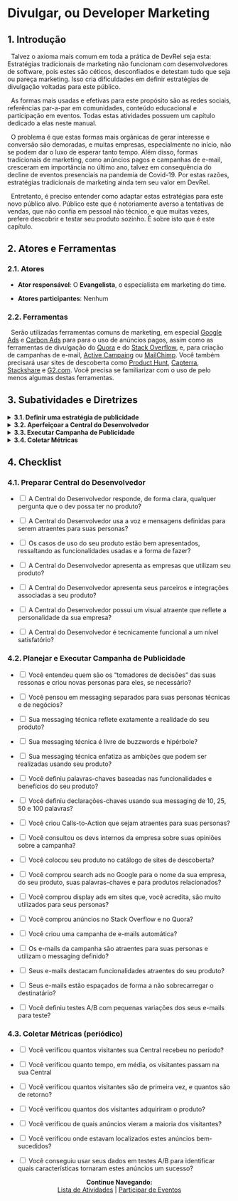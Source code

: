 # Divulgar, ou Developer Marketing

## 1. Introdução

&nbsp;&nbsp;Talvez o axioma mais comum em toda a prática de DevRel seja esta: Estratégias tradicionais de marketing não funcionam com desenvolvedores de software, pois estes são céticos, desconfiados e detestam tudo que seja ou pareça marketing. Isso cria dificuldades em definir estratégias de divulgação voltadas para este público.

&nbsp;&nbsp;As formas mais usadas e efetivas para este propósito são as redes sociais, referências par-a-par em comunidades, conteúdo educacional e participação em eventos. Todas estas atividades possuem um capítulo dedicado a elas neste manual.

&nbsp;&nbsp;O problema é que estas formas mais orgânicas de gerar interesse e conversão são demoradas, e muitas empresas, especialmente no início, não se podem dar o luxo de esperar tanto tempo. Além disso, formas tradicionais de marketing, como anúncios pagos e campanhas de e-mail, cresceram em importância no último ano, talvez em consequência do decline de eventos presenciais na pandemia de Covid-19. Por estas razões, estratégias tradicionais de marketing ainda tem seu valor em DevRel.

&nbsp;&nbsp;Entretanto, é preciso entender como adaptar estas estratégias para este novo público alvo. Público este que é notoriamente averso a tentativas de vendas, que não confia em pessoal não técnico, e que muitas vezes, prefere descobrir e testar seu produto sozinho. É sobre isto que é este capítulo.

## 2. Atores e Ferramentas

### 2.1. Atores

* **Ator responsável**: O **Evangelista**, o especialista em marketing do time. 

* **Atores participantes**: Nenhum

### 2.2. Ferramentas

&nbsp;&nbsp;Serão utilizadas ferramentas comuns de marketing, em especial [Google Ads](https://ads.google.com/home/) e [Carbon Ads](https://www.carbonads.net/) para para o uso de anúncios pagos, assim como as ferramentas de divulgação do [Quora](https://q.quoraforbusiness.com/business) e do [Stack Overflow](https://stackoverflowsolutions.com/advertising/), e, para criação de campanhas de e-mail, [Active Campaing](https://www.activecampaign.com/) ou [MailChimp](https://mailchimp.com/pt-br/). Você também precisará usar sites de descoberta como [Product Hunt](https://www.producthunt.com/), [Capterra](https://www.capterra.com/), [Stackshare](https://stackshare.io/) e [G2.com](https://www.g2.com/). Você precisa se familiarizar com o uso de pelo menos algumas destas ferramentas.

## 3. Subatividades e Diretrizes

<details>
<summary><strong>3.1. Definir uma estratégia de publicidade</strong></summary>
  <br>
  <br>
&nbsp;&nbsp;O primeiro passo para se criar qualquer estratégia de marketing é definir pra quem ela é direcionada. No capítulo passado, já cumprimos esta etapa ao segmentar seu público alvo e criar personas para representa-lo. Isto já irá te indicar as pessoas para quem deve direcionar seus esforços.
<br>
  <br>
&nbsp;&nbsp;Entretanto, existe um segmento a mais que deve considerar nesta atividade, e por isso, guardamos para este capítulo. Muitos dos devs para quem você precisa vender irão trabalhar em alguma empresa, e por mais que queiram usar seu produto, não são eles que tomam a decisão de usar os fundos da empresa para comprar uma solução.
<br>
  <br>
&nbsp;&nbsp;Você precisa entender quem são estes “tomadores de decisão” nas empresas alvo e criar personas para eles também. Se seu produto for primariamente de uso individual, quem decidirá comprar ou não, provavelmente será o próprio dev. Neste caso, você não precisa se preocupar com novas personas. Entretanto, se for uma ferramenta que poderia ter impacto em operações maiores da empresa, quem decidirá pode ser um gerente de departamento, um executivo ou o próprio CEO. Neste caso, essas novas personas de negócio são necessárias.
<br>
  <br>
&nbsp;&nbsp;Você agora tem dois grupos de personas para direcionar sua divulgação: os devs, personas técnicas, e os gerentes ou executivos, personas de negócios. Você precisará de estratégias diferentes para lidar com estes dois grupos em termos de messaging (forma de dizer alguma coisa) e canais de contato. Os executivos estão mais preocupados com custo, retorno de investimento e benefícios de negócios, e desinteressados em detalhes técnicos. Neste grupo, você pode usar táticas normais de marketing, então não entraremos em detalhes nele.
<br>
  <br>
&nbsp;&nbsp;Para devs você precisa pensar sua messaging de forma diferente. A primeira medida a tomar é eliminar todo o linguajar publicitário tradicional. Evite hipérbole e frases chamativas e sensacionalistas (por exemplo: “A ferramenta número um para tal coisa”). Devs apreciam mensagens claras, diretas e modestas, que digam explicitamente o que é o produto e, o mais importante, responda à pergunta “Isso é útil pra mim?”. 
<br>
  <br>
&nbsp;&nbsp;É importante ser rigidamente fatual. Qualquer promessa distorcida e exagerada vai ser imediatamente detectada assim que o dev começar a examinar seu produto, e a notícia se espalhará. Os esforços de todo o time de DevRel dependem da confiança que os devs têm em seu produto, então não a traia.
<br>
  <br>
&nbsp;&nbsp;Devs respondem mais a mensageiros com quem podem se relacionar, isto é, outros devs. Parte da desconfiança em relação a publicitários vem da ideia de que estes tentam vender uma coisa que não entendem de fato. Certifique-se de que sua messaging passe a ideia de que você é uma pessoa com plena ciência das complexidades técnicas do produto e da função. Estabeleça um tom mais íntimo nas suas mensagens; procure usar a segunda pessoa do singular, escrevendo como se estivesse falando com uma pessoa específica; uma de suas personas.
<br>
  <br>
&nbsp;&nbsp;Devs são ambiciosos e motivados não só pela vontade de facilitar seu trabalho, mas também pelas coisas que podem criar. Destaque isso nas suas mensagens; exemplifique os tipos de projeto que podem ser criados com sua ferramenta. Se já tiver usuários ativos, use suas histórias reais para isso.
<br>
  <br>
&nbsp;&nbsp;Pense em palavras-chaves para utilizar nas suas mensagens. Estas são as palavras que você constantemente usará em sua publicidade para descrever o produto para potenciais clientes. Estas palavras podem descrever funcionalidades do produto, ou podem se referir a benefícios do seu uso. Você precisará dos dois tipos, mas foque mais em funcionalidades, e também nas palavras que indicam o diferencial do seu produto.
<br>
  <br>
&nbsp;&nbsp;Com todos estes conceitos em mente, você precisará criar as “declarações-chave”, isto é, as frases ou textos que você usará em seus anúncios, e-mails, campanhas, etc. Estas declarações devem obedecer a todos, ou a boa parte, dos princípios ditos neste capítulo. Escreva uma declaração curta, de cerca de dez palavras, para ser seu slogan, e outras de vinte e cinco, cinquenta e cem palavras, para usar em outros potenciais canais.
<br>
  <br>
&nbsp;&nbsp;Pense também em frases para usar como Calls-to-Action, ou CTAs, isto é, a frase que em que você irá encorajar o leitor a fazer alguma coisa; em geral, clicar no anúncio ou visitar seu site. Lembre-se, devs são motivados por suas ambições de criação, e se interessam por ferramentas que são rápidas de conseguir e fáceis de usar. Então, crie uma CTA que enfatize estes aspectos, dizendo-lhes para criar o que querem, assim que clicarem em seu anúncio.
<br>
  <br>
&nbsp;&nbsp;Quando tiver criado mensagens e planejado anúncios satisfatórios, entre em contato com os desenvolvedores de software da sua empresa e peça suas opiniões. Pergunte se os anúncios estão aceitáveis e convidativos, e pergunte, também quais são seus canais favoritos para encontrar informação e descobrir novos produtos. Isso será importante para os próximos passos.
<br>
  <br>
  </details>

  <details>
<summary><strong>3.2. Aperfeiçoar a Central do Desenvolvedor</strong></summary>
  <br>
  <br>
 &nbsp;&nbsp;<a href="https://pedrowagner.github.io/DevRel/Passos/Preparacoes">No capítulo anterior</a>, discutimos a Central do Desenvolvedor superficialmente; o que ela é, e o que precisa ter. Neste capítulo, entramos em mais detalhes sobre como torna-la a ferramenta de conversão perfeita.
  <br>
  <br>
&nbsp;&nbsp;Todos os seus esforços de publicidade terão o objetivo de direcionar o dev para sua Central do Desenvolvedor. Este é o momento em que o dev irá se inteirar do seu produto e decidir se irá usá-lo ou não. Portanto, sua Central, ou mais especificamente, a página do seu produto, precisa ser inteiramente planejada de forma a maximizar a taxa de conversão dos visitantes.
  <br>
  <br>
&nbsp;&nbsp;O dev precisa entrar na página e descobrir, em alguns segundos, as respostas para qualquer pergunta que possa ter. A página precisa dizer, de forma bem clara e direta, o que é o produto, para que ele pode ser usado, quais funcionalidades e tecnologias ele emprega, quais integrações são suportadas, e quais os benefícios de usá-lo. Aqui, você pode usar as “declarações-chaves” mais longas. Aproveite também para destacar funcionalidades interessantes, mas que não são imediatamente visíveis ao usar o produto.
  <br>
  <br>
&nbsp;&nbsp;Não são apenas as coisas boas que você precisa destacar na sua página. Você também precisa deixar claras as limitações do seu produto, os requerimentos técnicos e seu modelo de pagamento. Estas informações dirão ao dev se esta é a ferramenta certa para seu problema e se ele poderá usá-la. Se ele não encontrar estas informações rapidamente, ele irá assumir o pior e ir embora.
  <br>
  <br>
&nbsp;&nbsp;Uma boa forma de apresentar o valor de seu produto é apresentar seus casos de uso na forma de uma lista interativa. Por exemplo, você pode separar sua página em abas, claramente visíveis, cada uma apresentando um caso de uso diferente. Nestas abas você apresenta o caso, indica as funcionalidades que o tornam possível, apresentam um passo-a-passo breve e superficial de como realizá-lo e uma imagem, vídeo ou gif demonstrando seu funcionamento.
  <br>
  <br>
&nbsp;&nbsp;Crie também uma seção na página (ou uma aba, se estiver usando este modelo) em que você apresenta as empresas que usam seu produto, ou que são suas parceiras comerciais. Ter nomes conhecidos associados a você aumenta sua credibilidade nos olhos dos compradores.
  <br>
  <br>
&nbsp;&nbsp;Nesta mesma área você pode listar as integrações e plug-ins disponíveis para seu produto. Seus compradores, técnicos ou executivos, se sentirão mais inclinados a testar seu produto se souberem que ele é compatível com alguma ferramenta que já usam.
  <br>
  <br>
&nbsp;&nbsp;É óbvio, porém ainda importante suficiente para ressaltar, que sua Central e páginas do produto devem estar apresentáveis e funcionais. Estabeleça um visual atraente e profissional para a página, e garanta que ela não apresenta falhas, não é lenta para carregar, etc. Mesmo que estes detalhes não sejam sua responsabilidade, garanta que eles sejam realizados por quem for. Se um dev notar que nem sua página de vendas funciona direito, ele não terá confiança nas capacidades técnicas da sua empresa.
<br>
  <br>
  </details>
  
  <details>
<summary><strong>3.3. Executar Campanha de Publicidade</strong></summary>
  <br>
  <br>
&nbsp;&nbsp;Com sua Central pronta, você está preparado para guiar qualquer visitante na direção da aquisição. Entretanto, para que os devs visitem sua Central, eles precisam descobri-la. Como dito anteriormente, as melhores formas de divulgação são descritas em outros capítulos, mas você ainda suplementar estas atividades com estratégias tradicionais de publicidade, especialmente no início. Neste capítulo, focamos em duas formas principais: anúncios online, e campanhas de e-mail.
  <br>
  <br>
&nbsp;&nbsp;Antes de começar a divulgar, entretanto, você pode dar um primeiro passo simples e listar seu produto em sites de descoberta, como Product Hunt, Capterra, Stackshare e G2.com. Colocar seu produto nestes catálogos requer pouco esforço e investimento, e tê-los lá irá passivamente alcançando novos devs.
  <br>
  <br>
&nbsp;&nbsp;A forma principal que devs descobrem novos produtos é através de ferramentas de busca, principalmente o Google. Existem duas formas principais com que um site possa aparecer como um dos resultados principais do Google: através de Search Engine Optimization, ou SEO, e como um anúncio pago.
  <br>
  <br>
&nbsp;&nbsp;SEO faz com que um site apareça organicamente como um resultado para uma busca. Os esforços feitos pelas diversas atividades neste manual irão naturalmente melhorar o SEO do seu site, mas, de um modo geral, o jeito de fazer isso é usar suas palavras-chaves no seu site, e ter várias referências a ele pela internet.
  <br>
  <br>
&nbsp;&nbsp;Anúncios pagos, feitos através de uma conta no Google Ads, são uma forma mais rápida e artificial de fazer isso, e o nosso foco neste capítulo. Anúncios pagos também vêm em duas formas: search ads e display ads.
  <br>
  <br>
&nbsp;&nbsp;Comprar um search ad significa adicionar o seu site como um resultado principal para um ou mais termos específicos. No seu caso, os termos que precisa comprar são o nome da sua empresa e produto, as palavras-chaves definidas previamente, e o nome de produtos relacionados, incluindo não só suas integrações como seus competidores.
  <br>
  <br>
&nbsp;&nbsp;Display ads por outro lado, são anúncios que aparecem nos sites conectados ao Google. Estes anúncios são bons para alcançar pessoas que não estão necessariamente procurando por seu produto. O Google permite que você escolha em quais sites você quer colocar seus anúncios, então, escolha aqueles que você acredita que são frequentemente visitados por suas personas. Carbons Ads é uma outra boa ferramenta alternativa para se criar Display ads.
  <br>
  <br>
&nbsp;&nbsp;Outros sites recomendados onde você pode promover seus anúncios são o Stack Overflow, para público técnico, e Quora, para público geral. Estes sites são muito frequentados por pessoas buscando soluções para seus problemas, e você pode apresentar seu produto como uma delas. Ambos os sites oferecem ferramentas para criar anúncios, e recomendamos que você os explore como opções.
  <br>
  <br>
&nbsp;&nbsp;Seja onde for que você colocar seus anúncios, opte sempre que possível por Native Advertising. Este é um tipo de anúncio que se mistura naturalmente com o conteúdo de uma página, aparecendo de forma menos intrusiva a um visitante. Todos os seus anúncios devem direcionar quem clicar para sua Central ou outra página relevante. Eles devem ser rastreáveis, para que você possa descobrir de onde veio cada visitante ao seu site, te permitindo saber quais anúncios estão funcionando melhor.
  <br>
  <br>
&nbsp;&nbsp;A outra estratégia principal para divulgação são campanhas de e-mail, ou newsletters. Uma vez que você capta o e-mail de um potencial cliente você pode começar a mandar mensagens estratégicas para ele. Use programas como Active Campaing e MailChimp para criar uma campanha automatizada que use fluxos especializados para diferentes tipos de usuários.
  <br>
  <br>
&nbsp;&nbsp;Os e-mails que você mandar devem ser atraentes, profissionais e utilizar a messaging definida nas seções anteriores. Em cada e-mail da corrente, destaque uma funcionalidade ou caso de uso, apresentando-os de forma parecida como a usada pela sua Central do Desenvolvedor.
  <br>
  <br>
&nbsp;&nbsp;Não sobrecarregue seu destinatário com e-mails, mande-os de forma cada vez mais espaçada. Por exemplo, o segundo e-mail pode vir um dia depois do primeiro, o terceiro três dias depois, o quarto cinco dias depois, etc.
  <br>
  <br>
&nbsp;&nbsp;À medida que o número de inscritos vai crescendo você pode separá-los segundo alguns critérios e criar campanhas separadas para cada um deles. Estes critérios podem ser regiões geográficas, tipo de empresa em que trabalha, função, e qualquer outro que achar relevante.
  <br>
  <br>
&nbsp;&nbsp;Você também pode criar campanhas separadas para devs em diferentes estágios da Jornada do Desenvolvedor. Devs em estágio de Avaliação podem receber e-mails apresentando as funcionalidades do produto; devs em estágio de Aprendizado podem receber links para a documentação, blogs e tutoriais; devs que não entram na sua comunidade há um tempo podem receber lembretes, etc.
  <br>
  <br>
&nbsp;&nbsp;Use testes A/B na sua campanha para aprender a otimizá-la. Mande e-mails variando levemente o assunto, o visual e a hora de envio. Use estes testes para descobrir quais mensagens são melhores em incentivar seus destinatários a clicar o link.
  <br>
  <br>
&nbsp;&nbsp;Estas vão ser as formas principais que você alcança novos compradores potencias de forma artificial. Entretanto, como dito repetidamente, devs irão preferir comprar um produto recomendado por outro dev e não por um anúncio. Este tipo de referência virá como um resultado longo-prazo do esforço combinado de todo o seu time, mas você pode já começar a trabalhar nisso participando de fóruns e comunidades externos, preferencialmente aqueles frequentados por suas personas ou recomendado pelos seus devs internos.
  <br>
  <br>
&nbsp;&nbsp;Nestas comunidades, você não deve divulgar seu produto, mas simplesmente participar, tornar-se conhecido. Use esta oportunidade para procurar potenciais parceiros. Através das relações criadas por meio disto, você gradualmente irá conseguir espalhar a palavra de sua empresa de forma orgânica.
  <br>
  <br>
</details>

<details>
<summary><strong>3.4. Coletar Métricas</strong></summary>
  <br>
  <br>
&nbsp;&nbsp;Medir o sucesso de uma campanha publicitária é simples, e um processo já conhecido por qualquer um com experiência no assunto.
<br>
  <br>
&nbsp;&nbsp;O principal é medir o tráfego na sua Central do Desenvolvedor. Este tráfego não é somente o número de visitantes, mas o quanto tempo estes visitantes permanecem no site, quantos destes visitantes são novos ou antigos, e qual porcentagem destes visitantes de fato baixam ou compram o produto.
<br>
  <br>
&nbsp;&nbsp;Isto irá demonstrar o retorno dos seus esforços, mas para entender quais estão funcionando melhor, você precisa saber de onde esses visitantes estão vindo. Verifique o rastreio dos seus anúncios para saber quais deles estão trazendo mais visitantes, onde estes anúncios bem-sucedidos estão sendo encontrados, e quais anúncios contribuem uma taxa maior de conversão.
<br>
  <br>
&nbsp;&nbsp;Esta informação te dirá qual conteúdo é mais atraente para seus devs, e, portanto, em qual deve focar no futuro.
<br>
  <br>
</details>


## 4. Checklist

### 4.1.	Preparar Central do Desenvolvedor

- <input type="checkbox" name="uchk">	A Central do Desenvolvedor responde, de forma clara, qualquer pergunta que o dev possa ter no produto?

- <input type="checkbox" name="uchk">	A Central do Desenvolvedor usa a voz e mensagens definidas para serem atraentes para suas personas?

- <input type="checkbox" name="uchk">	Os casos de uso do seu produto estão bem apresentados, ressaltando as funcionalidades usadas e a forma de fazer?

- <input type="checkbox" name="uchk">	A Central do Desenvolvedor apresenta as empresas que utilizam seu produto?

- <input type="checkbox" name="uchk">	A Central do Desenvolvedor apresenta seus parceiros e integrações associadas a seu produto?

- <input type="checkbox" name="uchk">	A Central do Desenvolvedor possui um visual atraente que reflete a personalidade da sua empresa?

- <input type="checkbox" name="uchk">	A Central do Desenvolvedor é tecnicamente funcional a um nível satisfatório?

### 4.2.	Planejar e Executar Campanha de Publicidade

- <input type="checkbox" name="uchk">	Você entendeu quem são os “tomadores de decisões” das suas ressonas e criou novas personas para eles, se necessário?

- <input type="checkbox" name="uchk">	Você pensou em messaging separados para suas personas técnicas e de negócios?

- <input type="checkbox" name="uchk">	Sua messaging técnica reflete exatamente a realidade do seu produto?

- <input type="checkbox" name="uchk">	Sua messaging técnica é livre de buzzwords e hipérbole?

- <input type="checkbox" name="uchk">	Sua messaging técnica enfatiza as ambições que podem ser realizadas usando seu produto?

- <input type="checkbox" name="uchk">	Você definiu palavras-chaves baseadas nas funcionalidades e benefícios do seu produto?

- <input type="checkbox" name="uchk">	Você definiu declarações-chaves usando sua messaging de 10, 25, 50 e 100 palavras?

- <input type="checkbox" name="uchk">	Você criou Calls-to-Action que sejam atraentes para suas personas?

- <input type="checkbox" name="uchk">	Você consultou os devs internos da empresa sobre suas opiniões sobre a campanha?

- <input type="checkbox" name="uchk">	Você colocou seu produto no catálogo de sites de descoberta?

- <input type="checkbox" name="uchk">	Você comprou search ads no Google para o nome da sua empresa, do seu produto, suas palavras-chaves e para produtos relacionados?

- <input type="checkbox" name="uchk">	Você comprou display ads em sites que, você acredita, são muito utilizados para seus personas?

- <input type="checkbox" name="uchk">	Você comprou anúncios no Stack Overflow e no Quora?

- <input type="checkbox" name="uchk">	Você criou uma campanha de e-mails automática?

- <input type="checkbox" name="uchk">	Os e-mails da campanha são atraentes para suas personas e utilizam o messaging definido?

- <input type="checkbox" name="uchk">	Seus e-mails destacam funcionalidades atraentes do seu produto?

- <input type="checkbox" name="uchk">	Seus e-mails estão espaçados de forma a não sobrecarregar o destinatário?

- <input type="checkbox" name="uchk">	Você definiu testes A/B com pequenas variações dos seus e-mails para teste?


### 4.3.	Coletar Métricas (periódico)

- <input type="checkbox" name="uchk">	Você verificou quantos visitantes sua Central recebeu no período?

- <input type="checkbox" name="uchk">	Você verificou quanto tempo, em média, os visitantes passam na sua Central

- <input type="checkbox" name="uchk">	Você verificou quantos visitantes são de primeira vez, e quantos são de retorno?

- <input type="checkbox" name="uchk">	Você verificou quantos dos visitantes adquiriram o produto?

- <input type="checkbox" name="uchk">	Você verificou de quais anúncios vieram a maioria dos visitantes?

- <input type="checkbox" name="uchk">	Você verificou onde estavam localizados estes anúncios bem-sucedidos?

- <input type="checkbox" name="uchk">	Você conseguiu usar seus dados em testes A/B para identificar quais características tornaram estes anúncios um sucesso?


<p align="center">
  <b>Continue Navegando:</b><br>
  <a href="https://pedrowagner.github.io/DevRel/Atividades">Lista de Atividades</a> |
  <a href="https://pedrowagner.github.io/DevRel/Atividades/Eventos">Participar de Eventos</a>
</p>
